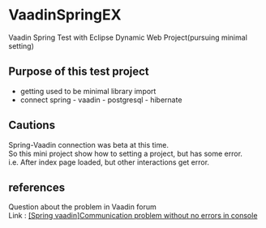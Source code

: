 # VaadinSpringEX
Vaadin Spring Test with Eclipse Dynamic Web Project(pursuing minimal setting)

## Purpose of this test project
<ul>
  <li>getting used to be minimal library import</li>
  <li>connect spring - vaadin - postgresql - hibernate</li>
</ul>

## Cautions
Spring-Vaadin connection was beta at this time.<br>
So this mini project show how to setting a project, but has some error.<br>
i.e. After index page loaded, but other interactions get error.<br>

## references
Question about the problem in Vaadin forum<br>
Link : <a href="http://vaadin.com/forum#!/thread/10561920">[Spring vaadin]Communication problem without no errors in console</a>

